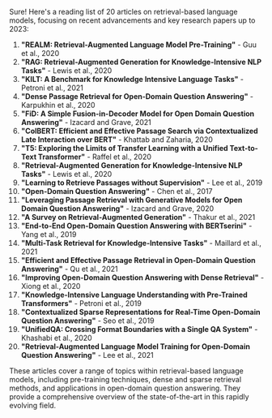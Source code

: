Sure! Here's a reading list of 20 articles on retrieval-based language models, focusing on recent advancements and key research papers up to 2023:

1. **"REALM: Retrieval-Augmented Language Model Pre-Training"** - Guu et al., 2020
2. **"RAG: Retrieval-Augmented Generation for Knowledge-Intensive NLP Tasks"** - Lewis et al., 2020
3. **"KILT: A Benchmark for Knowledge Intensive Language Tasks"** - Petroni et al., 2021
4. **"Dense Passage Retrieval for Open-Domain Question Answering"** - Karpukhin et al., 2020
5. **"FiD: A Simple Fusion-in-Decoder Model for Open Domain Question Answering"** - Izacard and Grave, 2021
6. **"ColBERT: Efficient and Effective Passage Search via Contextualized Late Interaction over BERT"** - Khattab and Zaharia, 2020
7. **"T5: Exploring the Limits of Transfer Learning with a Unified Text-to-Text Transformer"** - Raffel et al., 2020
8. **"Retrieval-Augmented Generation for Knowledge-Intensive NLP Tasks"** - Lewis et al., 2020
9. **"Learning to Retrieve Passages without Supervision"** - Lee et al., 2019
10. **"Open-Domain Question Answering"** - Chen et al., 2017
11. **"Leveraging Passage Retrieval with Generative Models for Open Domain Question Answering"** - Izacard and Grave, 2020
12. **"A Survey on Retrieval-Augmented Generation"** - Thakur et al., 2021
13. **"End-to-End Open-Domain Question Answering with BERTserini"** - Yang et al., 2019
14. **"Multi-Task Retrieval for Knowledge-Intensive Tasks"** - Maillard et al., 2021
15. **"Efficient and Effective Passage Retrieval in Open-Domain Question Answering"** - Qu et al., 2021
16. **"Improving Open-Domain Question Answering with Dense Retrieval"** - Xiong et al., 2020
17. **"Knowledge-Intensive Language Understanding with Pre-Trained Transformers"** - Petroni et al., 2019
18. **"Contextualized Sparse Representations for Real-Time Open-Domain Question Answering"** - Seo et al., 2019
19. **"UnifiedQA: Crossing Format Boundaries with a Single QA System"** - Khashabi et al., 2020
20. **"Retrieval-Augmented Language Model Training for Open-Domain Question Answering"** - Lee et al., 2021

These articles cover a range of topics within retrieval-based language models, including pre-training techniques, dense and sparse retrieval methods, and applications in open-domain question answering. They provide a comprehensive overview of the state-of-the-art in this rapidly evolving field.